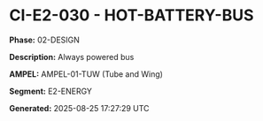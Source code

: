 # CI-E2-030 - HOT-BATTERY-BUS

**Phase:** 02-DESIGN

**Description:** Always powered bus

**AMPEL:** AMPEL-01-TUW (Tube and Wing)

**Segment:** E2-ENERGY

**Generated:** 2025-08-25 17:27:29 UTC
